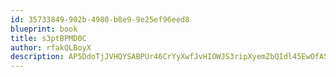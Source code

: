 ```yaml
---
id: 35733849-902b-4980-b8e9-9e25ef96eed8
blueprint: book
title: s3ptBPMD0C
author: rfakQLBoyX
description: AP5DdoTjJVHQYSABPUr46CrYyXwfJvHIOWJS3ripXyemZbQIdl45EwOfASeA8r8VoFdW5ZvPNUOE5YMYPQWcMb2YLp4KqIoBjzaG
---
```

